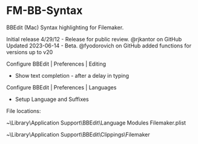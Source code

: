 FM-BB-Syntax
============

BBEdit (Mac) Syntax highlighting for Filemaker.

Initial release 4/29/12 - Release for public review.  @rjkantor on GitHub
Updated 2023-06-14 - Beta. @fyodorovich on GitHub
	added functions for versions up to v20

Configure BBEdit | Preferences | Editing
  * Show text completion - after a delay in typing

Configure BBEdit | Preferences | Languages
  * Setup Language and Suffixes
  
File locations:

~\Library\Application Support\BBEdit\Language Modules
         Filemaker.plist

~\Library\Application Support\BBEdit\Clippings\Filemaker
         <all filemaker clippings files>

